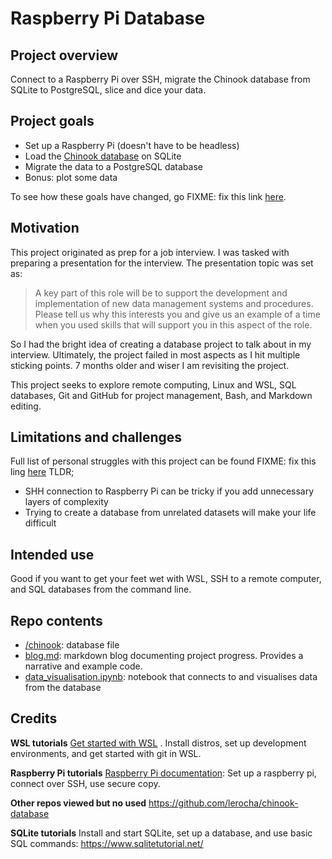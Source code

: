 # Raspberry Pi Database

## Project overview

Connect to a Raspberry Pi over SSH, migrate the Chinook database from SQLite to PostgreSQL, slice and dice your data.

## Project goals

 - Set up a Raspberry Pi (doesn't have to be headless) 
 - Load the [Chinook database](https://www.sqlitetutorial.net/sqlite-sample-database/) on SQLite  
 - Migrate the data to a PostgreSQL database
 - Bonus: plot some data  

To see how these goals have changed, go FIXME: fix this link [here](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).

## Motivation

This project originated as prep for a job interview. I was tasked with preparing a presentation for the interview. The presentation topic was set as:

> A key part of this role will be to support the development and implementation of new data management systems and procedures.
> Please tell us why this interests you and give us an example of a time when you used skills that will support you in this aspect of the role.

So I had the bright idea of creating a database project to talk about in my interview. Ultimately, the project failed in most aspects as I hit multiple sticking points. 7 months older and wiser I am revisiting the project.

This project seeks to explore remote computing, Linux and WSL, SQL databases, Git and GitHub for project management, Bash, and Markdown editing.

## Limitations and challenges

Full list of personal struggles with this project can be found FIXME: fix this ling [here](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) TLDR;
- SHH connection to Raspberry Pi can be tricky if you add unnecessary layers of complexity
- Trying to create a database from unrelated datasets will make your life difficult

## Intended use

Good if you want to get your feet wet with WSL, SSH to a remote computer, and SQL databases from the command line.

## Repo contents  

- [/chinook](/chinook): database file
- [blog.md](blog.md): markdown blog documenting project progress. Provides a narrative and example code.
- [data_visualisation.ipynb](data_visualisation.ipynb): notebook that connects to and visualises data from the database

## Credits
**WSL tutorials**
[Get started with WSL](https://learn.microsoft.com/en-us/windows/wsl/) . Install distros, set up development environments, and get started with git in WSL.

**Raspberry Pi tutorials**
[Raspberry Pi documentation](https://www.raspberrypi.com/documentation/): Set up a raspberry pi, connect over SSH, use secure copy.

**Other repos viewed but no used**
https://github.com/lerocha/chinook-database

**SQLite tutorials**
Install and start SQLite, set up a database, and use basic SQL commands: https://www.sqlitetutorial.net/
